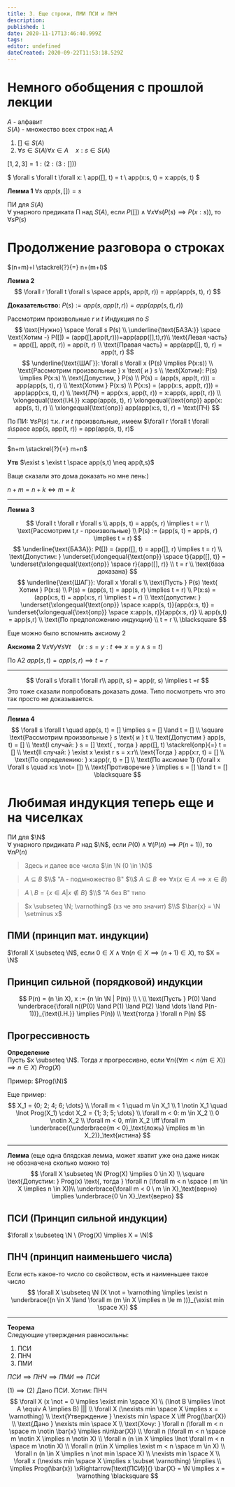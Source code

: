 ```yaml
---
title: 3. Еще строки, ПМИ ПСИ и ПНЧ
description: 
published: 1
date: 2020-11-17T13:46:40.999Z
tags: 
editor: undefined
dateCreated: 2020-09-22T11:53:18.529Z
---
```


# Немного обобщения с прошлой лекции

$A$ - алфавит\
$S(A)$ - множество всех строк над $A$
1. $[] \in S(A)$
2. $\forall s \in S(A) \forall x \in A \quad x:s \in S(A)$

$[1,2,3] = 1:(2:(3:[]))$


$
\forall s \forall t \forall x: \\
app([], t) = t \\
app(x:s, t) = x:app(s, t)
$

**Лемма 1**
$\forall s \; app(s, [])= s$

ПИ для $S(A)$\
$\forall$ унарного предиката П над $S(A)$, если $P([]) \land \forall x \forall s (P(s) \implies P(x:s))$,
то $\forall s P(s)$

# Продолжение разговора о строках

$(n+m)+l \stackrel{?}{=} n+(m+l)$

**Лемма 2**
$$
\forall r \forall t \forall s \space
app(s, app(t, r)) = app(app(s, t), r)
$$

**Доказательство:**
$P(s) := app(s, app(t, r)) = app(app(s, t), r))$

Рассмотрим произвольные $r$ и $t$
Индукция по $S$
$$
\text{Нужно} \space \forall s P(s) \\
\underline{\text{БАЗА:}} \space \text{Хотим -} P([]) = (app([],app(t,r)))=app(app([],t),r)\\
\text{Левая часть} = app([], app(t, r)) = app(t, r) \\
\text{Правая часть} = app(app([], t), r) = app(t, r)
$$
$$
\underline{\text{ШАГ}}: \forall s \forall x (P(s) \implies P(x:s)) \\
\text{Рассмотрим произвольные } x \text{ и } s \\
\text{Хотим}: P(s) \implies P(x:s) \\
\text{Допустим, } P(s) \\
P(s) = (app(s, app(t, r))) = app(app(s, t), r) \\
\text{Хотим } P(x:s) \\
P(x:s) = (app(x:s, app(t, r))) = app(app(x:s, t), r) \\
\text{ЛЧ} = app(x:s, app(t, r)) = x:app(s, app(t, r)) \\
\xlongequal{\text{I.H.}} x:app(app(s, t), r) \xlongequal{\text{опр}} 
app(x: app(s, t), r) \\
\xlongequal{\text{опр}} app(app(x:s, t), r) = \text{ПЧ}
$$

По ПИ: $\forall s P(s)$ т.к. $r$ и $t$ произвольные, имеем $\forall r \forall t \forall s\space
app(s, app(t, r)) = app(app(s, t), r)$

---

$n+m \stackrel{?}{=} m+n$

**Утв** 
$\exist s \exist t \space app(s,t) \neq app(t,s)$

Ваще сказали это дома доказать но мне лень:)

$n+m = n+k \iff m = k$

---

**Лемма 3**

$$
\forall t \forall r \forall s \\
app(s, t) = app(s, r) \implies t = r \\
\text{Рассмотрим t,r - произвольные} \\
P(s) := (app(s, t) = app(s, r) \implies t = r)
$$
$$
\underline{\text{БАЗА}}: P([]) = (app([], t) = app([], r) \implies t = r) \\
\text{Допустим: } \underset{\xlongequal{\text{опр}} \space t}{app([], t)} = 
\underset{\xlongequal{\text{опр}} \space r}{app([], r)} \\
t = r \\
\text{база доказана}
$$
$$
\underline{\text{ШАГ}}: \forall x \forall s \\
\text{Пусть } P(s) \text{ Хотим } P(x:s) \\
P(s) = (app(s, t) = app(s, r) \implies t = r) \\
P(x:s) = (app(x:s, t) = app(x:s, r) \implies t = r) \\
\text{допустим: } \underset{\xlongequal{\text{опр}} \space x:app(s, t)}{app(x:s, t)} = 
\underset{\xlongequal{\text{опр}} \space x:app(s, r)}{app(x:s, r)} \\
app(s,t) = app(s,r) \\
\text{По предположению индукции} \\
t = r \\
\blacksquare
$$

Еще можно было вспомнить аксиому 2

**Аксиома 2**
$\forall x \forall y \forall s \forall t \quad (x:s = y:t \iff x = y \land s = t)$

$\text{По А2 } app(s, t) = app(s, r) \implies t = r$

---

$$
\forall s \forall t \forall r\\
app(t, s) = app(r, s) \implies t =r
$$
Это тоже сказали попробовать доказать дома. Типо посмотреть что это так просто не доказывается.

---

**Лемма 4** 
$$
\forall s \forall t \quad app(s, t) = [] \implies s = [] \land t = [] \\
\square \text{Рассмотрим произвольные } s \text{ и } t \\
\text{Допустим } app(s, t) = [] \\
\text{I случай: } s = [] \text{ , тогда } app([], t) \stackrel{опр}{=} t = [] \\
\text{II случай: } \exist x \exist r s = x:r\\ 
\text{Тогда } app(x:r, t) = [] \\
\text{По определению: } x:app(r, t) = [] \\
\text{По аксиоме 1} (\forall x \forall s \quad x:s \not= []) \\
\text{Противоречие } \implies s = [] \land t = [] \blacksquare
$$

# Любимая индукция теперь еще и на чиселках

ПИ для $\N$\
$\forall$ унарного придиката $P$ над $\N$, если 
$P(0) \land \forall (P(n) \implies P(n + 1))$, то $\forall n P(n)$

> Здесь и далее все числа $\in \N (0 \in \N)$

> $A \subseteq B$ $\\$
> "A - подмножество B" $\\$
> $A \subseteq B \iff \forall x (x \in A \implies x \in B)$
 
> $A \setminus B = \{x\in A | x \notin B\}$ $\\$
> "A без B" типо

> $x \subseteq \N; \varnothing$ (хз че это значит) $\\$
> $\bar{x} = \N \setminus x$ 

## ПМИ (принцип мат. индукции)

$\forall X \subseteq \N$, если $0 \in X \land \forall n(n \in X \implies (n+1) \in X)$,
то $X = \N$

## Принцип сильной (порядковой) индукции
$$
P(n) = (n \in X), x := {n \in \N | P(n)} \\ \ \\
\text{Пусть } P(0) \land \underbrace{\forall n((P(0) \land P(1) \land P(2) \land \dots \land P(n-1))}_{\text{I.H.}} \implies P(n)) \\ 
\text{тогда } \forall n P(n)
$$

## Прогрессивность

**Определение**\
Пусть $x \subseteq \N$. Тогда $x$ прогрессивно, если $\forall n ((\forall m < n (m\in X)) \implies
n \in X)$
$Prog(X)$


Пример: $Prog(\N)$

Еще пример:
$$
X_1 = {0; 2; 4; 6; \dots} \\
\forall m < 1 \quad m \in X_1 \\
1 \notin X_1 \quad \lnot Prog(X_1)
\cdot X_2 = {1; 3; 5; \dots} \\
\forall m < 0: m \in X_2 \\
0 \notin X_2 \\
\forall m < 0, m\in X_2 \iff \forall m \underbrace{(\underbrace{m < 0}_\text{ложь}
\implies m \in X_2)}_\text{истина}
$$

---

**Лемма** (еще одна блядская лемма, может хватит уже она даже никак не обозначена сколько можно то)
$$
\forall X \subseteq \N (Prog(X) \implies 0 \in X) \\
\square \text{Допустим: } Prog(x) \text{, тогда } \forall n (\forall m < n \space ( m \in X \implies n \in X))\\
\underbrace{\forall m < 0 \ m \in X}_\text{верно} \implies \underbrace{0 \in X}_\text{верно}
$$

## ПСИ (Принцип сильной индукции)
$\forall x \subseteq \N \ (Prog(X) \implies X = \N)$

## ПНЧ (принцип наименьшего числа)
Если есть какое-то число со свойством, есть и наименьшее такое число
$$
\forall X \subseteq \N (X \not = \varnothing \implies \exist n 
\underbrace{(n \in X \land \forall m (m \in X \implies n \le m ))}_{\exist min \space X})
$$

---

**Теорема**\
Следующие утверждения равносильны:
1. ПСИ
2. ПНЧ
3. ПМИ

$ПСИ \implies ПНЧ \implies ПМИ \implies ПСИ$

$(1) \implies (2)$ Дано ПСИ. Хотим: ПНЧ
$$
\forall X (x \not = 0 \implies \exist min \space X) \\
(\lnot B \implies \lnot A \equiv A \implies B) ||| \\
\forall X (\nexists min \space X \implies x = \varnothing) \\
\text{Утверждение } \nexists min \space X \iff Prog(\bar{X}) \\
\text{Дано } \nexists min \space X \\
\text{Хочу: } \forall n (\forall m < n \space m \notin \bar{x} \implies n\in\bar{X}) \\
\forall n (\forall m < n \space m \notin X \implies n \notin X) \\
\forall n (n \in X \implies \lnot \forall m < n \space m \notin X) \\
\forall n (n\in X \implies \exist m < n \space m \in X) \\
\forall n (n \in X \implies n \not min \space X) \\
\nexists min \space X \\
\forall x (\nexists min \space X \implies x \subset \varnothing) \implies \\
\implies Prog(\bar{x}) \xRightarrow[\text{ПСИ}]{} \bar{X} = \N \implies x = \varnothing
\blacksquare
$$